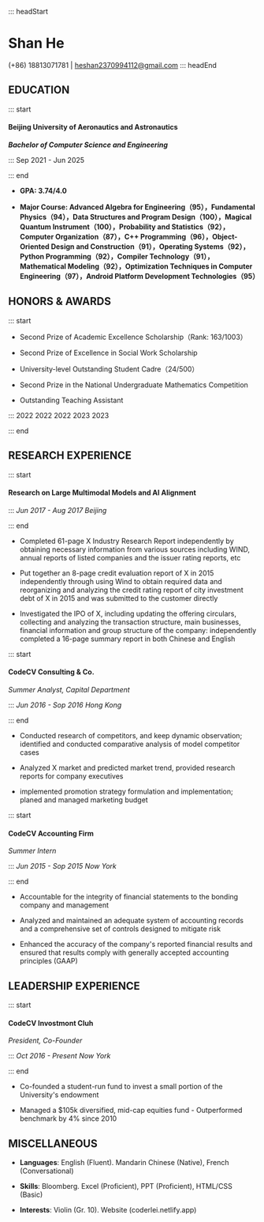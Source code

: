 ::: headStart
# Shan He
(+86) 18813071781 | [heshan2370994112@gmail.com](mailto:heshan2370994112@gmail.com)
::: headEnd
## EDUCATION
::: start
#### Beijing University of Aeronautics and Astronautics
***Bachelor of Computer Science and Engineering***

:::
Sep 2021 - Jun 2025

::: end
- **GPA: 3.74/4.0**

- **Major Course: Advanced Algebra for Engineering（95），Fundamental Physics（94），Data Structures and Program Design（100），Magical Quantum Instrument（100），Probability and Statistics（92），Computer Organization（87），C++ Programming（96），Object-Oriented Design and Construction（91），Operating Systems（92），Python Programming（92），Compiler Technology（91），Mathematical Modeling（92），Optimization Techniques in Computer Engineering（97），Android Platform Development Technologies（95）**

## HONORS & AWARDS
::: start
- Second Prize of Academic Excellence Scholarship（Rank: 163/1003）

- Second Prize of Excellence in Social Work Scholarship

- University-level Outstanding Student Cadre（24/500）

- Second Prize in the National Undergraduate Mathematics Competition

- Outstanding Teaching Assistant


:::
2022
2022
2022
2023
2023

::: end
## **RESEARCH** EXPERIENCE
::: start
#### Research on Large Multimodal Models and AI Alignment

:::
*Jun 2017 - Aug 2017*
*Beijing*

::: end
- Completed 61-page X Industry Research Report independently by obtaining necessary information from various sources including WIND, annual reports of listed companies and the issuer rating reports, etc

- Put together an 8-page credit evaluation report of X in 2015 independently through using Wind to obtain required data and reorganizing and analyzing the credit rating report of city investment debt of X in 2015 and was submitted to the customer directly

- Investigated the IPO of X, including updating the offering circulars, collecting and analyzing the transaction structure, main businesses, financial information and group structure of the company: independently completed a 16-page summary report in both Chinese and English

::: start
#### CodeCV Consulting & Co.
*Summer Analyst, Capital Department*

:::
*Jun 2016 - Sop 2016*
*Hong Kong*

::: end
- Conducted research of competitors, and keep dynamic observation; identified and conducted comparative analysis of model competitor cases

- Analyzed X market and predicted market trend, provided research reports for company executives

- implemented promotion strategy formulation and implementation; planed and managed marketing budget

::: start
#### CodeCV Accounting Firm
*Summer Intern*

:::
*Jun 2015 - Sop 2015*
*Now York*

::: end
- Accountable for the integrity of financial statements to the bonding company and management

- Analyzed and maintained an adequate system of accounting records and a comprehensive set of controls designed to mitigate risk

- Enhanced the accuracy of the company's reported financial results and ensured that results comply with generally accepted accounting principles (GAAP)

## LEADERSHIP EXPERIENCE
::: start
#### CodeCV Invostmont Cluh
*President, Co-Founder*

:::
*Oct 2016 - Present*
*Now York*

::: end
- Co-founded a student-run fund to invest a small portion of the University's endowment

- Managed a $105k diversified, mid-cap equities fund - Outperformed benchmark by 4% since 2010

## MISCELLANEOUS
- **Languages**: English (Fluent). Mandarin Chinese (Native), French (Conversational)

- **Skills**: Bloomberg. Excel (Proficient), PPT (Proficient), HTML/CSS (Basic)

- **Interests**: Violin (Gr. 10). Website (coderlei.netlify.app)



